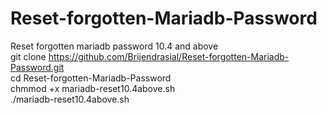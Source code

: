 # Reset-forgotten-Mariadb-Password
Reset forgotten mariadb password 10.4 and above
<br />
git clone https://github.com/Brijendrasial/Reset-forgotten-Mariadb-Password.git<br />
cd Reset-forgotten-Mariadb-Password<br />
chmmod +x mariadb-reset10.4above.sh<br />
./mariadb-reset10.4above.sh<br />
